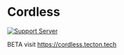 # Cordless
[![Support Server](https://discordapp.com/api/guilds/573686506544300034/widget.png)](https://cordless.tecton.tech)

BETA visit https://cordless.tecton.tech
